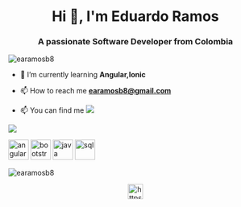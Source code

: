 <h1 align="center">Hi 👋, I'm Eduardo Ramos</h1>
<h3 align="center">A passionate Software Developer from Colombia</h3>
<link rel="stylesheet" href="https://cdn.jsdelivr.net/gh/devicons/devicon@v2.8.2/devicon.min.css">
<p align="left"> <img src="https://komarev.com/ghpvc/?username=earamosb8" alt="earamosb8" /> </p>

- 🌱 I’m currently learning **Angular,Ionic**

- 📫 How to reach me **earamosb8@gmail.com**

- 📫 You can find me [<img src="https://img.shields.io/badge/twitter-%231DA1F2.svg?&style=for-the-badge&logo=twitter&logoColor=white"/>](https://twitter.com/eduar880620)

[<img src="https://img.shields.io/badge/linkedin-%230077B5.svg?&style=for-the-badge&logo=linkedin&logoColor=white"/>](https://www.linkedin.com/in/earamosb8/)
<p align="left">
 <i class="devicon-android-plain colored"></i>
<img src="https://icongr.am/devicon/angularjs-original.svg?size=128&color=currentColor" alt="angular" width="40" height="40"/>
<img src="https://icongr.am/devicon/bootstrap-plain.svg?size=128&color=6a05bd" alt="bootstrap" width="40" height="40"/>
<img src="https://icongr.am/devicon/java-original.svg?size=128&color=currentColor" alt="java" width="40" height="40"/>
<img src="https://icongr.am/devicon/mysql-original.svg?size=128&color=currentColor" alt="sql" width="40" height="40"/>
</p>

<p><img align="center" src="https://github-readme-stats.vercel.app/api/top-langs/?username=earamosb8&layout=compact&hide=html" alt="earamosb8" /></p>

<p align="center">
<a href="https://www.linkedin.com/in/earamosb8/" target="blank"><img align="center" src="https://cdn.jsdelivr.net/npm/simple-icons@3.0.1/icons/linkedin.svg" alt="https://www.linkedin.com/in/earamosb8/" height="30" width="30" /></a>
</p>
